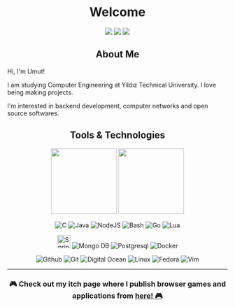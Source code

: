 <h1 align="center">Welcome</h1>

<p align="center">
<a href="https://www.linkedin.com/in/umut-sevdi/">
<img src="https://img.shields.io/badge/linkedin-%230077B5.svg?&style=for-the-badge&logo=linkedin&logoColor=white"></a>
<a href="mailto:sevdiumut@gmail.com">
<img src="https://img.shields.io/badge/Gmail-%234E34A7.svg?&style=for-the-badge&logo=google&logoColor=white"></a>
<a href="https://umutsevdi.itch.io/">
<img src="https://img.shields.io/badge/itch.io-234004A7.svg?&style=for-the-badge&logo=itch.io&logoColor=white"></a>
</p>
<h2 align="center">About Me</h2>
  Hi, I'm Umut! 
  
  I am studying Computer Engineering at Yıldız Technical University. I love being making projects.
  
  I'm interested in backend development, computer networks and open source softwares.
  
  <h2 align="center"> Tools & Technologies</h2>

  <p align="center">
  <img href="https://github.com/umutsevdi" src="https://github-readme-stats.vercel.app/api?username=umutsevdi&show_icons=true&count_private=true&theme=tokyonight&include_all_commits=true" height="150">  <img href="https://github.com/umutsevdi" src="https://github-readme-stats.vercel.app/api/top-langs/?username=umutsevdi&layout=compact&theme=tokyonight&langs_count=6" height="150"> 
</p>


<p align="center">
<img src="https://img.shields.io/badge/C--%233?&style=flat-square&logo=cplusplus&color=grey" title=C>
<img src="https://img.shields.io/badge/Java--%233?&style=flat-square&logo=java&color=b07219" title="Java">
<img src="https://img.shields.io/badge/NodeJS--%233?&style=flat-square&logo=javascript&color=f1e05a" title="NodeJS">
<img src="https://img.shields.io/badge/Shell--%233?&style=flat-square&logo=gnubash&color=4EAA25" title=Bash>
<img src="https://img.shields.io/badge/Go--%233?&style=flat-square&logo=Go&color=375eab" title=Go>
<img src="https://img.shields.io/badge/Lua--%233?&style=flat-square&logo=lua&color=000080" title=Lua>
<p align="center">
<img src="https://img.icons8.com/color/344/spring-logo.png" title="Spring Boot" height="30">
<img src="https://img.icons8.com/color/30/mongodb.png" title="Mongo DB">
<img src="https://img.icons8.com/color/30/postgresql.png" title="Postgresql">
<img src="https://img.icons8.com/color/30/docker.png" title="Docker">
<p align="center">
<img src="https://img.icons8.com/material-outlined/30/github.png" title="Github">
<img src="https://img.icons8.com/color/30/git.png" title="Git">
<img src="https://img.icons8.com/windows/30/3459DB/digital-ocean.png" title="Digital Ocean">
<img src="https://img.icons8.com/color/30/linux.png" title="Linux">
<img src="https://img.icons8.com/windows/30/60467a/fedora.png" title="Fedora">
<img src="https://img.icons8.com/external-tal-revivo-shadow-tal-revivo/24/000000/external-vim-a-highly-configurable-text-editor-for-efficiently-creating-and-changing-any-kind-of-text-logo-shadow-tal-revivo.png" title="Vim">

--- 

<h3 align="center">🎮 Check out my itch page where I publish browser games and applications from</span> <a href="https://umutsevdi.itch.io/"> here! 🎮</a></h3>
